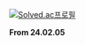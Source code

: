 [![Solved.ac프로필](http://mazassumnida.wtf/api/v2/generate_badge?boj=thinker99)](https://solved.ac/thinker99)

**From 24.02.05**
